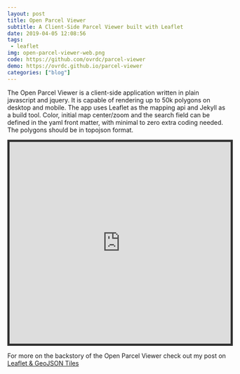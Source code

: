 ```yaml
---
layout: post
title: Open Parcel Viewer
subtitle: A Client-Side Parcel Viewer built with Leaflet
date: 2019-04-05 12:08:56
tags:
 - leaflet
img: open-parcel-viewer-web.png
code: https://github.com/ovrdc/parcel-viewer
demo: https://ovrdc.github.io/parcel-viewer
categories: ["blog"]
---
```

The Open Parcel Viewer is a client-side application written in plain javascript and jquery. It is capable of rendering up to 50k polygons on desktop and mobile. The app uses Leaflet as the mapping api and Jekyll as a build tool. Color, initial map center/zoom and the search field can be defined in the yaml front matter, with minimal to zero extra coding needed. The polygons should be in topojson format.

<iframe src="https://reyemtm.github.io/parcel-viewer/#11/38.8103/-82.3933" allowfullscreen="true" mozallowfullscreen="true" webkitallowfullscreen="true" width="100%" height="460" frameborder="0" style="border: solid thick #333;"></iframe>

For more on the backstory of the Open Parcel Viewer check out my post on [Leaflet & GeoJSON Tiles](blog/leaflet-and-geojson-tiles/)